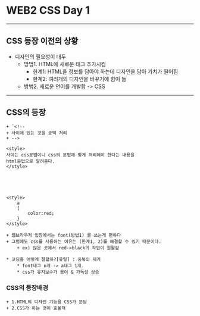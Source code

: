 # WEB2 CSS Day 1

- - -



## CSS 등장 이전의 상황
+ 디자인의 필요성이 대두
	+ 방법1. HTML에 새로운 태그 추가시킴
		+ 한계1: HTML을 정보를 담아야 하는데 디자인을 담아 가치가 떨어짐
		+ 한계2: 여러개의 디자인을 바꾸기에 힘이 듦
	+ 방법2. 새로운 언어를 개발함 -> CSS




- - -

## CSS의 등장
	+ `<!--
	+ 사이에 있는 것을 공백 처리
	+ -->
```
<style>
사이는 css문법이니 css의 문법에 맞게 처리해야 한다는 내용을
html문법으로 알려준다.
</style>





<style>
	a
	{
		color:red;
	}
</style>

```

	+ 웹브라우저 입장에서는 font(방법1) 를 쓰는게 편하다
	+ 그럼에도 css를 사용하는 이유는 (한계1, 2)를 해결할 수 있기 때문이다.
		+ ex) 많은 곳에서 red->black의 작업이 원활함

	* 코딩을 어떻게 잘할까?[유일] : 중복의 제거
		* font태그 n개 -> a태그 1개. 
		* css가 유지보수가 용이 & 가독성 상승
### CSS의 등장배경
	+ 1.HTML의 디자인 기능을 CSS가 분담
	+ 2.CSS가 하는 것이 효율적